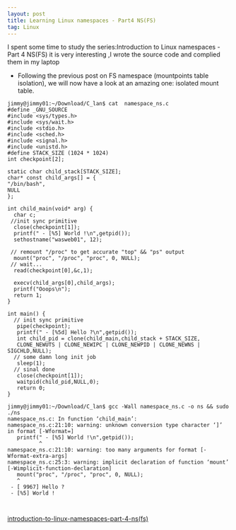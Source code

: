 ```yaml
---
layout: post
title: Learning Linux namespaces - Part4 NS(FS)
tag: Linux
---
```


I spent some time to study the series:Introduction to Linux namespaces - Part 4 NS(FS) 
it is very interesting ,I wrote the source code and complied them in my laptop 

* Following the previous post on FS namespace (mountpoints table isolation), we will now have a look at an amazing one: isolated mount table. 



```
jimmy@jimmy01:~/Download/C_lan$ cat  namespace_ns.c 
#define _GNU_SOURCE
#include <sys/types.h>
#include <sys/wait.h>
#include <stdio.h> 
#include <sched.h>
#include <signal.h>
#include <unistd.h>
#define STACK_SIZE (1024 * 1024)
int checkpoint[2];

static char child_stack[STACK_SIZE];
char* const child_args[] = {
"/bin/bash",
NULL
};

int child_main(void* arg) {
  char c;
 //init sync primitive
  close(checkpoint[1]);
  printf(" - [%5] World !\n",getpid());
  sethostname("wasweb01", 12);

 // remount "/proc" to get accurate "top" && "ps" output
  mount("proc", "/proc", "proc", 0, NULL);
 // wait...
  read(checkpoint[0],&c,1);

  execv(child_args[0],child_args);
  printf("Ooops\n");
  return 1;
}

int main() {
  // init sync primitive
   pipe(checkpoint);
   printf(" - [%5d] Hello ?\n",getpid());  
   int child_pid = clone(child_main,child_stack + STACK_SIZE,
   CLONE_NEWUTS | CLONE_NEWIPC | CLONE_NEWPID | CLONE_NEWNS | SIGCHLD,NULL);
  // some damn long init job
   sleep(1);
  // sinal done
   close(checkpoint[1]);
   waitpid(child_pid,NULL,0);
   return 0;
}

jimmy@jimmy01:~/Download/C_lan$ gcc -Wall namespace_ns.c -o ns && sudo ./ns
namespace_ns.c: In function ‘child_main’:
namespace_ns.c:21:10: warning: unknown conversion type character ‘]’ in format [-Wformat=]
   printf(" - [%5] World !\n",getpid());
          ^
namespace_ns.c:21:10: warning: too many arguments for format [-Wformat-extra-args]
namespace_ns.c:25:3: warning: implicit declaration of function ‘mount’ [-Wimplicit-function-declaration]
   mount("proc", "/proc", "proc", 0, NULL);
   ^
 - [ 9967] Hello ?
 - [%5] World !

  
```
<a href="https://blog.yadutaf.fr/2014/01/12/introduction-to-linux-namespaces-part-4-ns-fs//">introduction-to-linux-namespaces-part-4-ns(fs)</a>
